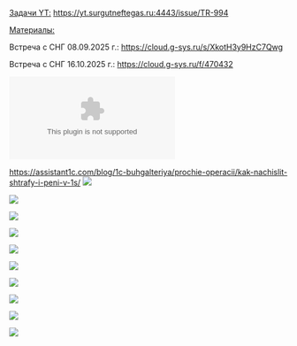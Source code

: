 <u>Задачи YT:</u>
https://yt.surgutneftegas.ru:4443/issue/TR-994

<u>Материалы:</u>

Встреча с СНГ 08.09.2025 г.:
https://cloud.g-sys.ru/s/XkotH3y9HzC7Qwg

Встреча с СНГ 16.10.2025 г.:
https://cloud.g-sys.ru/f/470432

![](Концептуальный%20подход%20к%20решению%20задачи%20регистрации%20и%20оплаты%20штрафов%20v1.5_17.10.2025.docx)

https://assistant1c.com/blog/1c-buhgalteriya/prochie-operacii/kak-nachislit-shtrafy-i-peni-v-1s/
![](Pasted%20image%2020250908140526.png)

![](Pasted%20image%2020250908121239.png)

![](Pasted%20image%2020250908132604.png)

![](Pasted%20image%2020250908132542.png)

![](Pasted%20image%2020250917093856.png)

![](Pasted%20image%2020250917093928.png)

![](Pasted%20image%2020250917094010.png)

![](Pasted%20image%2020251016092809.png)

![](Pasted%20image%2020251017180712.png)

![](Pasted%20image%2020251020115706.png)





